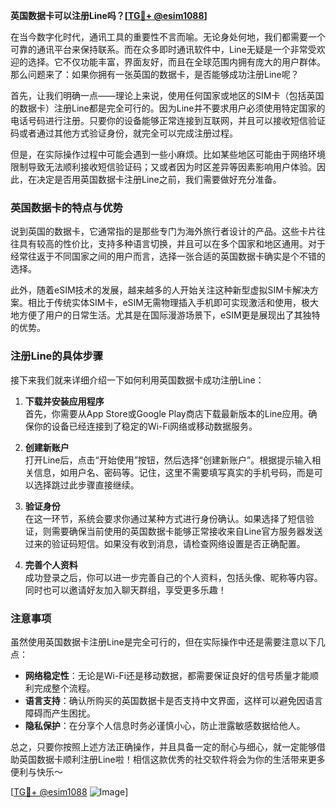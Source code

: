 **英国数据卡可以注册Line吗？[[TG💪+ @esim1088](https://t.me/s/esim1088)]**

在当今数字化时代，通讯工具的重要性不言而喻。无论身处何地，我们都需要一个可靠的通讯平台来保持联系。而在众多即时通讯软件中，Line无疑是一个非常受欢迎的选择。它不仅功能丰富，界面友好，而且在全球范围内拥有庞大的用户群体。那么问题来了：如果你拥有一张英国的数据卡，是否能够成功注册Line呢？

首先，让我们明确一点——理论上来说，使用任何国家或地区的SIM卡（包括英国的数据卡）注册Line都是完全可行的。因为Line并不要求用户必须使用特定国家的电话号码进行注册。只要你的设备能够正常连接到互联网，并且可以接收短信验证码或者通过其他方式验证身份，就完全可以完成注册过程。

但是，在实际操作过程中可能会遇到一些小麻烦。比如某些地区可能由于网络环境限制导致无法顺利接收短信验证码；又或者因为时区差异等因素影响用户体验。因此，在决定是否用英国数据卡注册Line之前，我们需要做好充分准备。

### 英国数据卡的特点与优势

说到英国的数据卡，它通常指的是那些专门为海外旅行者设计的产品。这些卡片往往具有较高的性价比，支持多种语言切换，并且可以在多个国家和地区通用。对于经常往返于不同国家之间的用户而言，选择一张合适的英国数据卡确实是个不错的选择。

此外，随着eSIM技术的发展，越来越多的人开始关注这种新型虚拟SIM卡解决方案。相比于传统实体SIM卡，eSIM无需物理插入手机即可实现激活和使用，极大地方便了用户的日常生活。尤其是在国际漫游场景下，eSIM更是展现出了其独特的优势。

### 注册Line的具体步骤

接下来我们就来详细介绍一下如何利用英国数据卡成功注册Line：

1. **下载并安装应用程序**  
   首先，你需要从App Store或Google Play商店下载最新版本的Line应用。确保你的设备已经连接到了稳定的Wi-Fi网络或移动数据服务。

2. **创建新账户**  
   打开Line后，点击“开始使用”按钮，然后选择“创建新账户”。根据提示输入相关信息，如用户名、密码等。记住，这里不需要填写真实的手机号码，而是可以选择跳过此步骤直接继续。

3. **验证身份**  
   在这一环节，系统会要求你通过某种方式进行身份确认。如果选择了短信验证，则需要确保当前使用的英国数据卡能够正常接收来自Line官方服务器发送过来的验证码短信。如果没有收到消息，请检查网络设置是否正确配置。

4. **完善个人资料**  
   成功登录之后，你可以进一步完善自己的个人资料，包括头像、昵称等内容。同时也可以邀请好友加入聊天群组，享受更多乐趣！

### 注意事项

虽然使用英国数据卡注册Line是完全可行的，但在实际操作中还是需要注意以下几点：

- **网络稳定性**：无论是Wi-Fi还是移动数据，都需要保证良好的信号质量才能顺利完成整个流程。
- **语言支持**：确认所购买的英国数据卡是否支持中文界面，这样可以避免因语言障碍而产生困扰。
- **隐私保护**：在分享个人信息时务必谨慎小心，防止泄露敏感数据给他人。

总之，只要你按照上述方法正确操作，并且具备一定的耐心与细心，就一定能够借助英国数据卡顺利注册Line啦！相信这款优秀的社交软件将会为你的生活带来更多便利与快乐～

[[TG💪+ @esim1088](https://t.me/s/esim1088) ![Image](https://i.postimg.cc/4NQfJmqS/Snipaste-2025-05-13-00-14-12.png)]